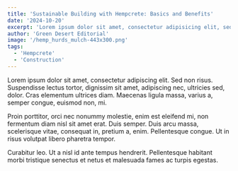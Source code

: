 ```yaml
---
title: 'Sustainable Building with Hempcrete: Basics and Benefits'
date: '2024-10-20'
excerpt: 'Lorem ipsum dolor sit amet, consectetur adipisicing elit, sed do eiusmod tempor incididunt ut labore et dolore magna aliqua.'
author: 'Green Desert Editorial'
image: '/hemp_hurds_mulch-443x300.png'
tags:
  - 'Hempcrete'
  - 'Construction'
---
```


Lorem ipsum dolor sit amet, consectetur adipiscing elit. Sed non risus. Suspendisse lectus tortor, dignissim sit amet, adipiscing nec, ultricies sed, dolor. Cras elementum ultrices diam. Maecenas ligula massa, varius a, semper congue, euismod non, mi.

Proin porttitor, orci nec nonummy molestie, enim est eleifend mi, non fermentum diam nisl sit amet erat. Duis semper. Duis arcu massa, scelerisque vitae, consequat in, pretium a, enim. Pellentesque congue. Ut in risus volutpat libero pharetra tempor.

Curabitur leo. Ut a nisl id ante tempus hendrerit. Pellentesque habitant morbi tristique senectus et netus et malesuada fames ac turpis egestas.
